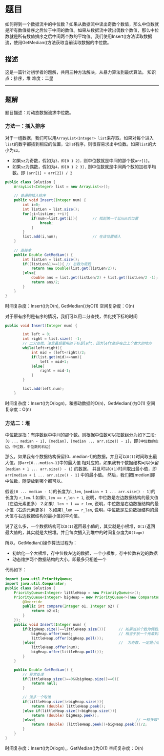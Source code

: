 # 题目

如何得到一个数据流中的中位数？如果从数据流中读出奇数个数值，那么中位数就是所有数值排序之后位于中间的数值。如果从数据流中读出偶数个数值，那么中位数就是所有数值排序之后中间两个数的平均值。我们使用Insert()方法读取数据流，使用GetMedian()方法获取当前读取数据的中位数。

## 描述

这是一篇针对初学者的题解，共用三种方法解决，从暴力算法到最优算法。
知识点：排序，堆
难度：二星

------

## 题解

题目描述：对动态数据流求中位数。

### 方法一：插入排序

对于一组数据，我们可以用`ArrayList<Integer> list`来存取。如果对每个进入`list`的数字都插到相应的位置，让list有序，则很容易求出中位数。如果`list`的大小为`sz`。

- 如果`sz`为奇数，假如为`3，即[0 1 2]，`则中位数就是中间的那个数`arr[1]`。
- 如果`sz`为偶数，假如为`4，即[0 1 2 3],` 则中位数就是中间两个数的加权平均数。即 `(arr[1] + arr[2]) / 2`

```java
public class Solution {
    ArrayList<Integer> list = new ArrayList<>();
    
    // 普通的插入排序
    public void Insert(Integer num) {
    	int i=0;
        int listLen = list.size();
        for(;i<listLen; ++i){
            if(num<=list.get(i)){		// 找到第一个比num的位置
                break;
            }
        }
        list.add(i,num);				// 在该位置插入
    }
	
    // 直接拿
    public Double GetMedian() {
        int listLen = list.size();
        if((listLen&1)==1){	// 总数为奇数
            return new Double(list.get(listLen/2));
        }else{
            double ans = list.get(listLen/2) + list.get(listLen/2 -1);
            return ans/2;
        }
    }
}
```

时间复杂度：Insert()为O(n), GetMedian()为O(1)
空间复杂度：O(n)

对于原有序列是有序的情况，我们可以用二分查找，优化找下标的时间

```java
public void Insert(Integer num) {

        int left = 0;
        int right = list.size() -1;
    	// 二分查找，注意最后要用的下标是left，因为left能停在比上个数大的地方
        while(left<right){
            int mid = (left+right)/2;
            if(list.get(mid)<=num){
                left = mid+1;
            }else{
                right = mid-1;
            }
        }

        list.add(left,num);
    }
```

时间复杂度：Insert()为O(logn)，和挪动数据的O(n)，GetMedian()为O(1)
空间复杂度：O(n)

### 方法二：堆

中位数是指：有序数组中中间的那个数。则根据中位数可以把数组分为如下三段:
`[0 ... median - 1], [median], [median ... arr.size() - 1]`，即`[中位数的左边，中位数，中位数的右边]`

那么，如果我有个数据结构保留[0...median-1]的数据，并且可以`O(1)`时间取出最大值，即`arr[0...median-1]`中的最大值
相对应的，如果我有个数据结构可以保留`[median + 1 ... arr.size() - 1]` 的数据， 并且可以`O(1)`时间取出最小值，即
`arr[median + 1 ... arr.size() - 1]` 中的最小值。
然后，我们把[median]即中位数，随便放到哪个都可以。

假设`[0 ... median - 1]`的长度为`l_len`, `[median + 1 ... arr.sise() - 1]`的长度为 `r_len`.
1.如果`l_len == r_len + 1`, 说明，中位数是左边数据结构的最大值（左边元素更多）
2.如果`l_len + 1 == r_len`, 说明，中位数是右边数据结构的最小值（右边元素更多）
3.如果`l_len == r_len`, 说明，中位数是左边数据结构的最大值与右边数据结构的最小值的平均值。

说了这么多，一个数据结构可以`O(1)`返回最小值的，其实就是小根堆，`O(1)`返回最大值的，其实就是大根堆。并且每次插入到堆中的时间复杂度为`O(logn)`

所以，GetMedian()操作算法过程为：

- 初始化一个大根堆，存中位数左边的数据，一个小根堆，存中位数右边的数据
- 动态维护两个数据结构的大小，即最多只相差一个

代码如下：

```java
import java.util.PriorityQueue;
import java.util.Comparator;
public class Solution {
    PriorityQueue<Integer> littleHeap = new PriorityQueue<>();
    PriorityQueue<Integer> bigHeap = new PriorityQueue<>(new Comparator<Integer>() {	// 注意大顶堆需要自己写一个比较器
        @Override
        public int compare(Integer o1, Integer o2) {
            return o2-o1;
        }
    });
    public void Insert(Integer num) {
        if(bigHeap.size()==littleHeap.size()){      // 如果当前个数为偶数，先放入大顶堆，再放入一个最大值给小顶堆
            bigHeap.offer(num);                     // 相当于放一个元素到小顶堆，小顶堆数量多1
            littleHeap.offer(bigHeap.poll());
        }else{                                      //  为奇数，一定是小顶堆多了，操作同上，放一个小顶堆最小的到大顶堆
            littleHeap.offer(num);
            bigHeap.offer(littleHeap.poll());
        }
    }

    public Double GetMedian() {
        // 异常处理
        if(littleHeap.size()==0&&bigHeap.size()==0){
            return null;
        }
        
        // 谁多一个取谁
        if(littleHeap.size()>bigHeap.size()){
            return (double) littleHeap.peek();
        }else if(littleHeap.size()<bigHeap.size()){
            return (double) bigHeap.peek();
        }else{												// 一样多取平均
            return (double) (littleHeap.peek()+bigHeap.peek())/2;
        }
    }
}
```

时间复杂度：Insert()为O(logn),，GetMedian()为O(1)
空间复杂度：O(n)